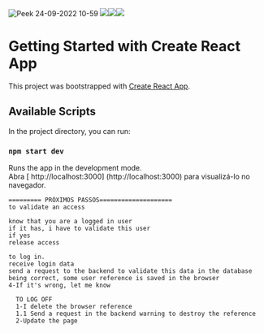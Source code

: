 ![Peek 24-09-2022 10-59](https://user-images.githubusercontent.com/106212780/192094610-0f8f06ca-3a83-43be-9892-b768940e35ea.gif)
<image src="https://img.shields.io/badge/React-20232A?style=for-the-badge&logo=react&logoColor=61DAFB" /><image src="https://img.shields.io/badge/HTML5-E34F26?style=for-the-badge&logo=html5&logoColor=white" /><image src="https://img.shields.io/badge/CSS3-1572B6?style=for-the-badge&logo=css3&logoColor=white" />


# Getting Started with Create React App

This project was bootstrapped with [Create React App](https://github.com/facebook/create-react-app).

## Available Scripts

In the project directory, you can run:

### `npm start dev`

Runs the app in the development mode.\
Abra [ http://localhost:3000] (http://localhost:3000) para visualizá-lo no navegador.
```
========= PRÓXIMOS PASSOS====================
to validate an access

know that you are a logged in user
if it has, i have to validate this user
if yes
release access

to log in.
receive login data
send a request to the backend to validate this data in the database
being correct, some user reference is saved in the browser
4-If it's wrong, let me know

  TO LOG OFF
  1-I delete the browser reference
  1.1 Send a request in the backend warning to destroy the reference
  2-Update the page
